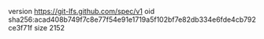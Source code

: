 version https://git-lfs.github.com/spec/v1
oid sha256:acad408b749f7c8e77f54e91e1719a5f102bf7e82db334e6fde4cb792ce3f71f
size 2152
